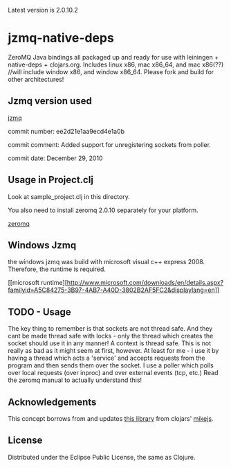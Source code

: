 Latest version is 2.0.10.2

# jzmq-native-deps 
ZeroMQ Java bindings all packaged up and ready for use with leiningen + native-deps + clojars.org.
Includes linux x86, mac x86_64, and mac x86(??) //will include window x86, and window x86_64. Please fork and build for other architectures!
 
## Jzmq version used
[jzmq](https://github.com/zeromq/jzmq)

commit number:
ee2d21e1aa9ecd4e1a0b

commit comment:
Added support for unregistering sockets from poller.

commit date:
December 29, 2010

## Usage in Project.clj
Look at sample_project.clj in this directory.

You also need to install zeromq 2.0.10 separately for your platform.
 
[zeromq](http://www.zeromq.org/intro:get-the-software)

## Windows Jzmq
the windows jzmq was build with microsoft visual c++ express 2008. Therefore,
the runtime is required.

[[microsoft runtime][http://www.microsoft.com/downloads/en/details.aspx?familyid=A5C84275-3B97-4AB7-A40D-3802B2AF5FC2&displaylang=en]]

## TODO - Usage
The key thing to remember is that sockets are not thread safe. And they cant be made thread safe with locks - only the thread which creates the socket should use it
in any manner! A context is thread safe. This is not really as bad as it might seem at first, however. At least for me - i use it by having a thread which acts a 'service' and accepts requests from the program and then sends them over the socket. I use a poller which polls over local requests (over inproc) and over external events (tcp, etc.) Read the zeromq manual to actually understand this!



## Acknowledgements 

This concept borrows from and updates [this library](http://clojars.org/org.clojars.mikejs/jzmq-native-deps) from clojars' [mikejs](http://clojars.org/users/mikejs).

## License

Distributed under the Eclipse Public License, the same as Clojure.
